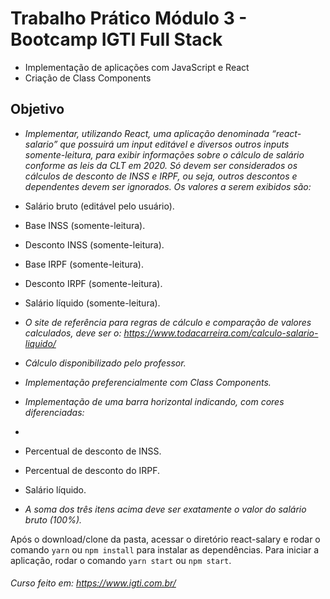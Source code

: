 # Trabalho Prático Módulo 3 - Bootcamp IGTI Full Stack

- Implementação de aplicações com JavaScript e React
-  Criação de Class Components

## Objetivo

- _Implementar, utilizando React, uma aplicação denominada “react-salario” que possuirá um input editável e diversos outros inputs somente-leitura, para exibir informações sobre o cálculo de salário conforme as leis da CLT em 2020. Só devem ser considerados os cálculos de desconto de INSS e IRPF, ou seja, outros descontos e dependentes devem ser ignorados. Os valores a serem exibidos são:_ 

 - Salário bruto (editável pelo usuário).
 - Base INSS (somente-leitura).
 - Desconto INSS (somente-leitura).
 - Base IRPF (somente-leitura).
 - Desconto IRPF (somente-leitura).
 - Salário líquido (somente-leitura).

- _O site de referência para regras de cálculo e comparação de valores calculados, deve ser o: https://www.todacarreira.com/calculo-salario-liquido/_
  
- _Cálculo disponibilizado pelo professor._

- _Implementação preferencialmente com Class Components._

- _Implementação de uma barra horizontal indicando, com cores diferenciadas:_
- 
 - Percentual de desconto de INSS.
 - Percentual de desconto do IRPF.
 - Salário líquido.

- _A soma dos três itens acima deve ser exatamente o valor do salário bruto (100%)._
  
Após o download/clone da pasta, acessar o diretório react-salary e rodar o comando ```yarn``` ou ```npm install``` para instalar as dependências. Para iniciar a aplicação, rodar o comando ```yarn start``` ou ```npm start```.

###### Curso feito em: https://www.igti.com.br/